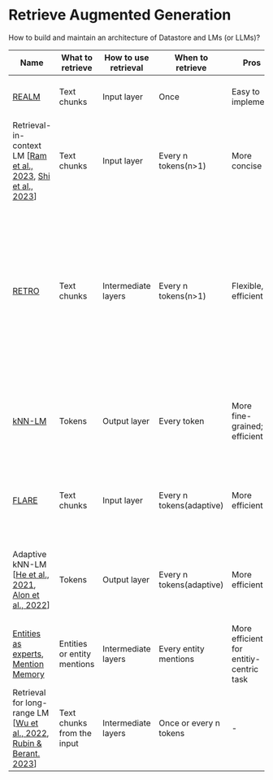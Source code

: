 # Retrieve Augmented Generation

How to build and maintain an architecture of Datastore and LMs (or LLMs)?

| Name                    | What to retrieve            | How to use retrieval | When to retrieve         | Pros                                    | Cons                                 | Ken's comment |
|-------------------------|-----------------------------|----------------------|--------------------------|-----------------------------------------|--------------------------------------|---------|
| [REALM](https://arxiv.org/pdf/2002.08909.pdf)                   | Text chunks                 | Input layer          | Once                     | Easy to implement                       | -                                    |Simplest one for inference. Training asynchronously.          |
| Retrieval-in-context LM \[[Ram et al., 2023](https://arxiv.org/pdf/2302.00083.pdf), [Shi et al., 2023](https://arxiv.org/pdf/2301.12652.pdf)\] | Text chunks                 | Input layer          | Every n tokens(n>1)      | More concise                            | Inefficient                          |Just shorten the query window of input text to make query more concise         |
| [RETRO](https://arxiv.org/pdf/2112.04426.pdf)                   | Text chunks                 | Intermediate layers  | Every n tokens(n>1)      | Flexible, efficient                     | Complex, fine-tuning neeeded         |Chunk input and retrieve corresponding documents. Insert encoded documents in Chunked Cross Attention (CCA) layer between attention layer and Feed-forward layer in traditional transformer block. Make the LM model fit the retrieval reasult.          |
| [kNN-LM](https://arxiv.org/pdf/1911.00172.pdf)                  | Tokens                      | Output layer         | Every token              | More fine-grained; efficient            | Expensive datastore                  |Can be seen as a completion from kNN retrieval result when LM is not sure about the next output token.        |
| [FLARE](https://arxiv.org/pdf/2305.06983.pdf)                   | Text chunks                 | Input layer          | Every n tokens(adaptive) | More efficient                          | Decision may not be optimal          |Retrieve from datastore when LM output something masked. Let LM decide when to retrieve.          |
| Adaptive kNN-LM \[[He et al., 2021](https://arxiv.org/pdf/2109.04212.pdf), [Alon et al., 2022](https://arxiv.org/pdf/2201.12431.pdf)\]         | Tokens                      | Output layer         | Every n tokens(adaptive) | More efficient                          | Decision may not be optimal          |Retrieve and output next token everytime a token output when LM is not sure about the next output token.           |
| [Entities as experts](https://arxiv.org/pdf/2004.07202.pdf), [Mention Memory](https://arxiv.org/pdf/2110.06176.pdf)     | Entities or entity mentions | Intermediate layers  | Every entity mentions    | More efficient for entitiy-centric task | Entity(or glossary) detection needed |Quite like adding glossary          |
| Retrieval for long-range LM \[[Wu et al., 2022](https://arxiv.org/pdf/2203.08913.pdf), [Rubin & Berant. 2023](https://arxiv.org/pdf/2306.13421.pdf)\] | Text chunks from the input  | Intermediate layers  | Once or every n tokens   | -                                       | -                                    |Not understand yet🤔         |